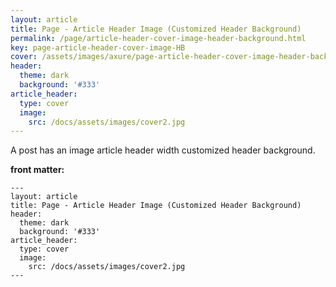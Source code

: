 ```yaml
---
layout: article
title: Page - Article Header Image (Customized Header Background)
permalink: /page/article-header-cover-image-header-background.html
key: page-article-header-cover-image-HB
cover: /assets/images/axure/page-article-header-cover-image-header-background.jpg
header:
  theme: dark
  background: '#333'
article_header:
  type: cover
  image:
    src: /docs/assets/images/cover2.jpg
---
```


A post has an image article header width customized header background.

<!--more-->

<style>
  .page__header .header__brand path {
    fill: rgba(255, 255, 255, .95);
  }
</style>

**front matter:**

    ---
    layout: article
    title: Page - Article Header Image (Customized Header Background)
    header:
      theme: dark
      background: '#333'
    article_header:
      type: cover
      image:
        src: /docs/assets/images/cover2.jpg
    ---
